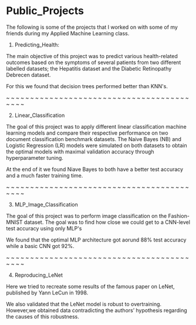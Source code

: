 # Public_Projects

The following is some of the projects that I worked on with some of my friends during my Applied Machine Learning class. 

1. Predicting_Health:

The main objective of this project was to predict various health-related outcomes based on the symptoms of several
patients from two different labelled datasets; the Hepatitis dataset and the Diabetic Retinopathy Debrecen dataset.

For this we found that decision trees performed better than KNN's. 

~ ~ ~ ~ ~ ~ ~ ~ ~ ~ ~ ~ ~ ~ ~ ~ ~ ~ ~ ~ ~ ~ ~ ~ ~ ~ ~ ~ ~ ~ ~ ~ ~ ~ ~ ~ ~ ~ ~ ~ ~ ~           

2. Linear_Classification

The goal of this project was to apply different linear classification machine learning models and compare
their respective performance on two document classification benchmark datasets. The Naive Bayes
(NB) and Logistic Regression (LR) models were simulated on both datasets to obtain the optimal
models with maximal validation accuracy through hyperparameter tuning.

At the end of it we found Niave Bayes to both have a better test accuracy and a much faster training time. 


~ ~ ~ ~ ~ ~ ~ ~ ~ ~ ~ ~ ~ ~ ~ ~ ~ ~ ~ ~ ~ ~ ~ ~ ~ ~ ~ ~ ~ ~ ~ ~ ~ ~ ~ ~ ~ ~ ~ ~ ~ ~

3. MLP_Image_Classification

The goal of this project was to perform image classification on the Fashion-MNIST dataset. The goal was
to find how close we could get to a CNN-level test accuracy using only MLP's

We found that the optimal MLP architecture got aorund 88% test accuracy while a basic CNN got 92%.

~ ~ ~ ~ ~ ~ ~ ~ ~ ~ ~ ~ ~ ~ ~ ~ ~ ~ ~ ~ ~ ~ ~ ~ ~ ~ ~ ~ ~ ~ ~ ~ ~ ~ ~ ~ ~ ~ ~ ~ ~ ~

4. Reproducing_LeNet

Here we tried to recreate some results of the famous paper on LeNet, published by Yann LeCun in 1998.

We also validated that the LeNet model is robust to overtraining. However,we obtained data contradicting 
the authors’ hypothesis regarding the causes of this robustness.



